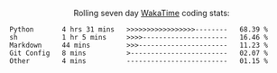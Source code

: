 <!--<p align="center">
  <img width="auto" src ="https://github-readme-stats.vercel.app/api/top-langs/?username=syrkis&layout=compact&hide_border=true&theme=darcula&bg_color=00000000&langs_count=6&hide=jupyter%20notebook,JavaScript,HTML" width = 400>
      <img src ="https://github-readme-streak-stats.herokuapp.com?user=syrkis&theme=darcula&hide_border=true&background=FFFFFF00" width = 400>

</p>-->
<p align="center">Rolling seven day <a href='https://wakatime.com/'> WakaTime</a> coding stats:</p>
<!--START_SECTION:waka-->

```text
Python       4 hrs 31 mins   >>>>>>>>>>>>>>>>>--------   68.39 %
sh           1 hr 5 mins     >>>>---------------------   16.46 %
Markdown     44 mins         >>>----------------------   11.23 %
Git Config   8 mins          >------------------------   02.07 %
Other        4 mins          -------------------------   01.15 %
```

<!--END_SECTION:waka-->
